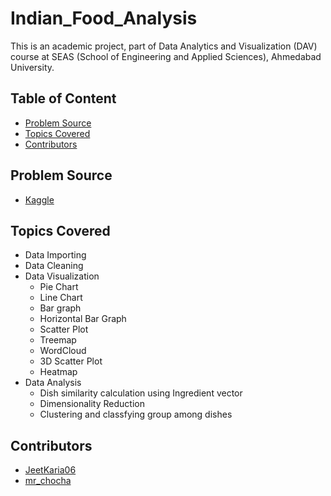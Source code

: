 # Indian_Food_Analysis

This is an academic project, part of Data Analytics and Visualization (DAV) course at SEAS (School of Engineering and Applied Sciences), Ahmedabad University.

## Table of Content
- [Problem Source](#problem-source)
- [Topics Covered](#topics-covered)
- [Contributors](#contributors)

## Problem Source
- [Kaggle](https://www.kaggle.com/nehaprabhavalkar/indian-food-101/tasks?taskId=2180)

## Topics Covered
- Data Importing
- Data Cleaning
- Data Visualization <br>
    * Pie Chart
    * Line Chart
    * Bar graph
    * Horizontal Bar Graph
    * Scatter Plot
    * Treemap
    * WordCloud
    * 3D Scatter Plot
    * Heatmap
- Data Analysis
    * Dish similarity calculation using Ingredient vector
    * Dimensionality Reduction 
    * Clustering and classfying group among dishes
    
## Contributors

- [JeetKaria06](https://github.com/JeetKaria06)
- [mr_chocha](https://github.com/mrchocha)
